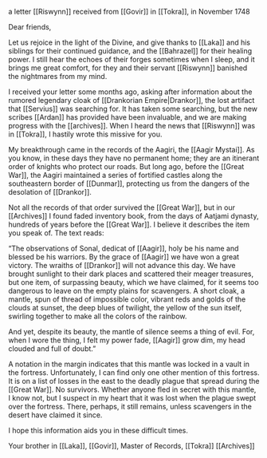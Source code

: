 a letter [[Riswynn]] received from [[Govir]] in [[Tokra]], in November 1748
  
Dear friends,

Let us rejoice in the light of the Divine, and give thanks to [[Laka]] and his siblings for their continued guidance, and the [[Bahrazel]] for their healing power. I still hear the echoes of their forges sometimes when I sleep, and it brings me great comfort, for they and their servant [[Riswynn]] banished the nightmares from my mind. 

I received your letter some months ago, asking after information about the rumored legendary cloak of [[Drankorian Empire|Drankor]], the lost artifact that [[Servius]] was searching for. It has taken some searching, but the new scribes [[Ardan]] has provided have been invaluable, and we are making progress with the [[archives]]. When I heard the news that [[Riswynn]] was in [[Tokra]], I hastily wrote this missive for you.

My breakthrough came in the records of the Aagiri, the [[Aagir Mystai]]. As you know, in these days they have no permanent home; they are an itinerant order of knights who protect our roads. But long ago, before the [[Great War]], the Aagiri maintained a series of fortified castles along the southeastern border of [[Dunmar]], protecting us from the dangers of the desolation of [[Drankor]].

Not all the records of that order survived the [[Great War]], but in our [[Archives]] I found faded inventory book, from the days of Aatjami dynasty, hundreds of years before the [[Great War]]. I believe it describes the item you speak of. The text reads:

“The observations of Sonal, dedicat of [[Aagir]], holy be his name and blessed be his warriors. By the grace of [[Aagir]] we have won a great victory. The wraiths of [[Drankor]] will not advance this day. We have brought sunlight to their dark places and scattered their meager treasures, but one item, of surpassing beauty, which we have claimed, for it seems too dangerous to leave on the empty plains for scavengers. A short cloak, a mantle, spun of thread of impossible color, vibrant reds and golds of the clouds at sunset, the deep blues of twilight, the yellow of the sun itself, swirling together to make all the colors of the rainbow. 

And yet, despite its beauty, the mantle of silence seems a thing of evil. For, when I wore the thing, I felt my power fade, [[Aagir]] grow dim, my head clouded and full of doubt.”

A notation in the margin indicates that this mantle was locked in a vault in the fortress. Unfortunately, I can find only one other mention of this fortress. It is on a list of losses in the east to the deadly plague that spread during the [[Great War]]. No survivors. Whether anyone fled in secret with this mantle, I know not, but I suspect in my heart that it was lost when the plague swept over the fortress. There, perhaps, it still remains, unless scavengers in the desert have claimed it since. 

I hope this information aids you in these difficult times.

Your brother in [[Laka]],
[[Govir]], Master of Records, [[Tokra]] [[Archives]]
